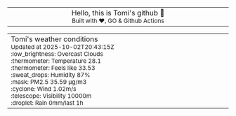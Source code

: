 
<div align="center">
<table>
<tbody>
<td align="center">
<img width="2000" height="0"><br>
Hello, this is Tomi's github 👋<br>
<sup>Built with ❤️, GO & Github Actions</sup><br>
<img width="2000" height="0">
</td>
</tbody>
</table>
</div>
<table>
<tbody>
<td align="left">
<img width="2000" height="0"><br>
Tomi's weather conditions<br>
<sup>Updated at 2025-10-02T20:43:15Z</sup><br>
<sup>:low_brightness: Overcast Clouds</sup><br>
<sup>:thermometer: Temperature 28.1 </sup><br>
<sup>:thermometer: Feels like 33.53</sup><br>
<sup>:sweat_drops: Humidity 87%</sup><br>
<sup>:mask: PM2.5 35.59 μg/m3</sup><br>
<sup>:cyclone: Wind 1.02m/s </sup><br>
<sup>:telescope: Visibility 10000m </sup><br>
<sup>:droplet: Rain 0mm/last 1h </sup><br>
<img width="2000" height="0">
</td>
<td align="left">
<img width="2000" height="0"><br>
<br>
<img width="2000" height="0">
</td>
</tbody>
</table>
</div>
    